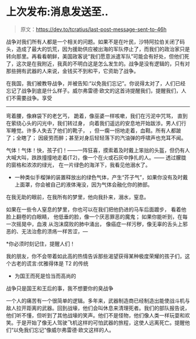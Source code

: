# 上次发布:消息发送至..

> 原文：<https://dev.to/tcratius/last-post-message-sent-to-46h>

战争对我们所有人都是一个相关的问题。如果不是在叶民，沙特阿拉伯关闭了码头，造成了最大的饥荒，因为援助供应被出海的军队停止了，而我们的政治家只是转向那里。再看看朝鲜，美国政客说“我们愿意派遣军队”可能会有好处，但他们死了，这次是在我附近，我真的不明白这是怎么发生的。战争是没有逻辑的，只有对那些拥有武器的人来说，金钱买不到和平，它资助了战争。

在我国，我们被教导战争，并被告知:“以免我们忘记”。你说得太对了，人们已经忘记了战争到底是什么样子。威尔弗雷德·欧文的这首诗提醒我们，提醒我们，人们不需要战争。享受

* * *

弯着腰，像麻袋下的老乞丐，
跪着，像巫婆一样咳嗽，我们在污泥中咒骂，
直到在萦绕心头的闪光中，我们转过身，
向着我们遥远的安息地开始跋涉。男人们行军睡觉。许多人失去了他们的靴子，
，但一瘸一拐地走着，血鞋。所有人都跛了；全瞎了；
因疲劳而醉；甚至对身后轻轻落下的汽油弹的呼啸声也充耳不闻。

气体！气体！快，孩子们！——一阵狂喜，摸索着及时戴上笨拙的头盔，但仍有人大喊大叫，跌跌撞撞地走着(T2)，像一个在火或石灰中挣扎的人。——
透过朦胧的窗格和浓浓的绿光，
在一片绿色的海洋下，我看见他溺水了。

*   一种类似手榴弹的装置释放出的绿色气体，产生“芥子气”，如果你没有及时戴上面罩，你会被自己的液体淹没，因为气体会融化你的肺部。

在我无助的眼前，在我所有的梦里，他向我扑来，溺水，窒息。

如果在一些令人窒息的梦里，你也可以在我们把他扔进的马车后面踱步，
看着他脸上翻卷的白眼睛，
他低垂的脸，像一个厌恶罪恶的魔鬼；
如果你能听到，在每一次摇晃中，血液
从泡沫腐败的肺中涌出，
像癌症一样污秽，像无辜的舌头上邪恶的、无法治愈的溃疡一样苦涩，—

*你必须时刻记住，提醒人们！

我的朋友，你不会带着如此高的热情告诉那些渴望获得某种极度荣耀的孩子们，这个古老的谎言:优雅得体是 T2 的传统

*   为国王而死是恰当而高尚的

战争只是国王和王后的事，我不想要你的臭战争

一个人的痛苦有一个很简单的逻辑。多年来，武器制造商已经制造出能使战斗机与敌人拉开距离的武器。回到战壕，他们会叫休息来清理死者。我们的部队报告说，他们听不懂，但听到了其他战壕的笑声。他们不是怪物，他们像人类一样玩耍和欢笑。于是开始了像无人驾驶飞机这样的可怕武器的旅程，这使人远离死亡。提醒他们“以免我们忘记”像威尔弗雷德·欧文这样的人。